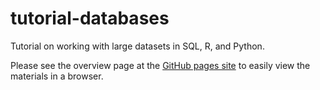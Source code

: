 # tutorial-databases
Tutorial on working with large datasets in SQL, R, and Python.

Please see the overview page at the [GitHub pages site](https://berkeley-scf.github.io/tutorial-databases) to easily view the materials in a browser.

